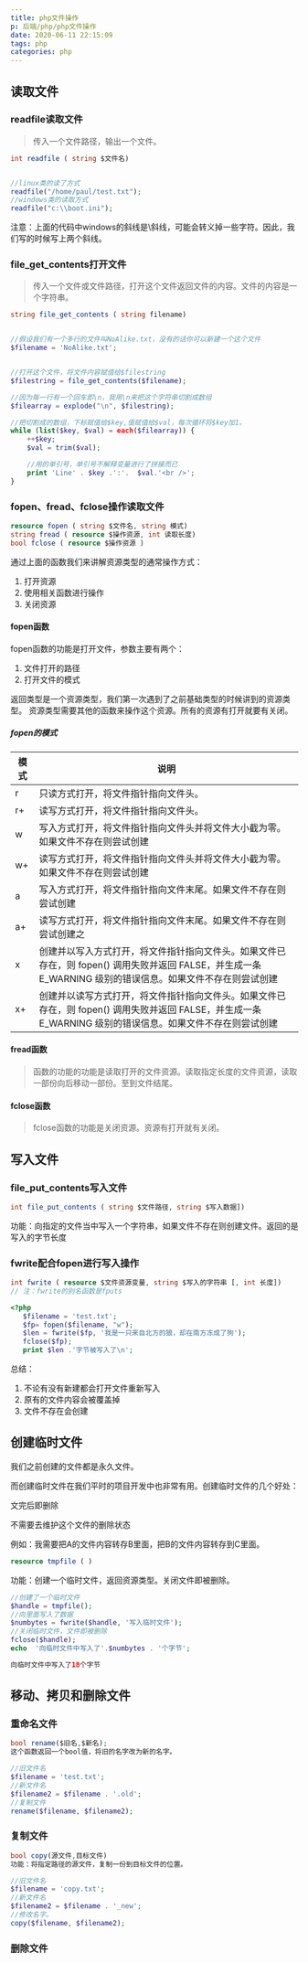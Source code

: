 ```yaml
---
title: php文件操作
p: 后端/php/php文件操作
date: 2020-06-11 22:15:09
tags: php
categories: php
---
```

## 读取文件

### readfile读取文件

> 传入一个文件路径，输出一个文件。

```php
int readfile ( string $文件名)


//linux类的读了方式
readfile("/home/paul/test.txt");
//windows类的读取方式
readfile("c:\\boot.ini");
```

注意：上面的代码中windows的斜线是\斜线，可能会转义掉一些字符。因此，我们写的时候写上两个斜线。

### file_get_contents打开文件

> 传入一个文件或文件路径，打开这个文件返回文件的内容。文件的内容是一个字符串。

```php
string file_get_contents ( string filename)


//假设我们有一个多行的文件叫NoAlike.txt，没有的话你可以新建一个这个文件
$filename = 'NoAlike.txt';


//打开这个文件，将文件内容赋值给$filestring
$filestring = file_get_contents($filename);

//因为每一行有一个回车即\n，我用\n来把这个字符串切割成数组
$filearray = explode("\n", $filestring);

//把切割成的数组，下标赋值给$key,值赋值给$val，每次循环将$key加1。
while (list($key, $val) = each($filearray)) {
    ++$key;
    $val = trim($val);

    //用的单引号，单引号不解释变量进行了拼接而已
    print 'Line' . $key .':'.  $val.'<br />';
}
```

### fopen、fread、fclose操作读取文件

```php
resource fopen ( string $文件名, string 模式)
string fread ( resource $操作资源, int 读取长度)
bool fclose ( resource $操作资源 )
```

通过上面的函数我们来讲解资源类型的通常操作方式：

1. 打开资源
2. 使用相关函数进行操作
3. 关闭资源

#### fopen函数

fopen函数的功能是打开文件，参数主要有两个：

1. 文件打开的路径
2. 打开文件的模式

返回类型是一个资源类型，我们第一次遇到了之前基础类型的时候讲到的资源类型。
资源类型需要其他的函数来操作这个资源。所有的资源有打开就要有关闭。

##### fopen的模式

|模式|说明|
|--|--|
|r|只读方式打开，将文件指针指向文件头。|
|r+|读写方式打开，将文件指针指向文件头。|
|w|写入方式打开，将文件指针指向文件头并将文件大小截为零。如果文件不存在则尝试创建|
|w+|读写方式打开，将文件指针指向文件头并将文件大小截为零。如果文件不存在则尝试创建|
|a|写入方式打开，将文件指针指向文件末尾。如果文件不存在则尝试创建|
|a+|读写方式打开，将文件指针指向文件末尾。如果文件不存在则尝试创建之|
|x|创建并以写入方式打开，将文件指针指向文件头。如果文件已存在，则 fopen() 调用失败并返回 FALSE，并生成一条 E_WARNING 级别的错误信息。如果文件不存在则尝试创建|
|x+|创建并以读写方式打开，将文件指针指向文件头。如果文件已存在，则 fopen() 调用失败并返回 FALSE，并生成一条 E_WARNING 级别的错误信息。如果文件不存在则尝试创建|

#### fread函数

>函数的功能的功能是读取打开的文件资源。读取指定长度的文件资源，读取一部份向后移动一部份。至到文件结尾。

#### fclose函数

>fclose函数的功能是关闭资源。资源有打开就有关闭。

## 写入文件

### file_put_contents写入文件

```php
int file_put_contents ( string $文件路径, string $写入数据])
```

功能：向指定的文件当中写入一个字符串，如果文件不存在则创建文件。返回的是写入的字节长度

### fwrite配合fopen进行写入操作

```php
int fwrite ( resource $文件资源变量, string $写入的字符串 [, int 长度])
// 注：fwrite的别名函数是fputs
```

```php
<?php
   $filename = 'test.txt';
   $fp= fopen($filename, "w");
   $len = fwrite($fp, '我是一只来自北方的狼，却在南方冻成了狗');
   fclose($fp);
   print $len .'字节被写入了\n';
```

总结：

1. 不论有没有新建都会打开文件重新写入
2. 原有的文件内容会被覆盖掉
3. 文件不存在会创建

## 创建临时文件

我们之前创建的文件都是永久文件。

而创建临时文件在我们平时的项目开发中也非常有用。创建临时文件的几个好处：

文完后即删除

不需要去维护这个文件的删除状态

例如：我需要把A的文件内容转存B里面，把B的文件内容转存到C里面。

```php
resource tmpfile ( )
```

功能：创建一个临时文件，返回资源类型。关闭文件即被删除。

```php
//创建了一个临时文件
$handle = tmpfile();
//向里面写入了数据
$numbytes = fwrite($handle, '写入临时文件');
//关闭临时文件，文件即被删除
fclose($handle);
echo  '向临时文件中写入了'.$numbytes . '个字节';

向临时文件中写入了18个字节
```

## 移动、拷贝和删除文件

### 重命名文件

```php
bool rename($旧名,$新名);
这个函数返回一个bool值，将旧的名字改为新的名字。
```

```php
//旧文件名
$filename = 'test.txt';
//新文件名
$filename2 = $filename . '.old';
//复制文件
rename($filename, $filename2);
```

### 复制文件

```php
bool copy(源文件,目标文件)
功能：将指定路径的源文件，复制一份到目标文件的位置。
```

```php
//旧文件名
$filename = 'copy.txt';
//新文件名
$filename2 = $filename . '_new';
//修改名字。
copy($filename, $filename2);
```

### 删除文件
